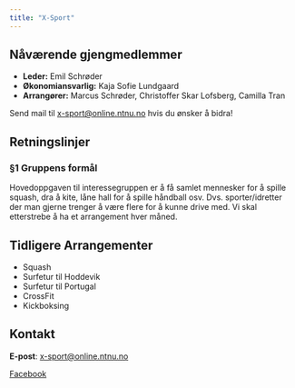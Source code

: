 ```yaml
---
title: "X-Sport"
---
```


Nåværende gjengmedlemmer
---------------------------------


- **Leder:** Emil Schrøder
- **Økonomiansvarlig:** Kaja Sofie Lundgaard
- **Arrangører:** Marcus Schrøder, Christoffer Skar Lofsberg, Camilla Tran


Send mail til x-sport@online.ntnu.no hvis du ønsker å bidra!


Retningslinjer
--------------

### §1 Gruppens formål

Hovedoppgaven til interessegruppen er å få samlet mennesker for å spille squash, dra å kite, låne hall for å spille håndball osv.
Dvs. sporter/idretter der man gjerne trenger å være flere for å kunne drive med. 
Vi skal etterstrebe å ha et arrangement hver måned.


Tidligere Arrangementer
--------------

- Squash
- Surfetur til Hoddevik
- Surfetur til Portugal
- CrossFit
- Kickboksing


Kontakt
--------------

**E-post**: x-sport@online.ntnu.no

[Facebook](https://www.facebook.com/groups/onlinexsport)